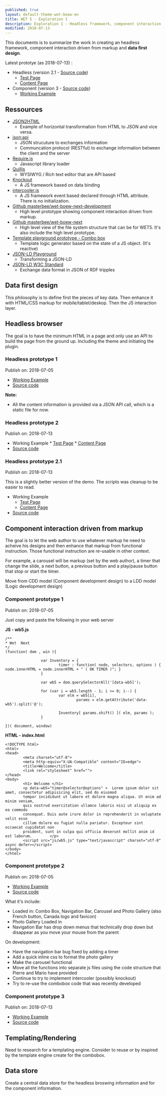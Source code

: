 ```yaml
---
published: true
layout: default-theme-wet-boew-en
title: WET 5 - Exploration 1
description: Exploration 1 - Headless framework, component interaction driven from markup, data first design
modified: 2018-07-13
---
```


This documents is to summarize the work in creating an headless framework, component interaction driven from markup and **data first design**.

Latest prototye (as 2018-07-13) :

* Headless (version 2.1 - [Source code](https://github.com/wet-boew/wet-boew-documentation/tree/master/research/2018-assets/6-headless-v2.1/))
	* [Test Page](2018-assets/6-headless-v2.1/testPage.html)
	* [Content Page](2018-assets/6-headless-v2.1/content-en.html)
* Component (version 3 - [Source code](https://github.com/wet-boew/wet-boew-documentation/tree/master/research/2018-assets/6-component-v3/))
	* [Working Example](2018-assets/6-component-v3/docs/index.html)

## Ressources

* [JSON2HTML](http://json2html.com/builder/)
	* Example of horizontal transformation from HTML to JSON and vice versa.
* [json:api](http://jsonapi.org/)
	* JSON strucuture to exchanges information
	* Communcation protocol (RESTful) to exchange information between the client and the server
* [Require.js](https://requirejs.org/)
	* Javascript library loader
* [Quilljs](https://quilljs.com/)
	* WYSIWYG / Rich text editor that are API based
* [Knockout](http://knockoutjs.com/)
	* A JS framework based on data binding
* [intercooler.js](http://intercoolerjs.org/)
	* A JS framework event based declared through HTML attribute. There is no initialization.
* [Github masterbee/wet-boew-next-development](https://github.com/masterbee/wet-boew-next-development)
	* High level prototype showing component interaction driven from markup.
* [Github masterbee/wet-boew-next](https://github.com/masterbee/wet-boew-next)
	* High level view of the file system structure that can be for WET5. It's also include the high level prototype.
* [Template playground prototype - Combo box](2018-1-template-playground-prototype.html)
	* Template logic generator based on the state of a JS object. (It's reactive)
* [JSON-LD Playground](https://json-ld.org/playground/)
	* Transforming a JSON-LD
* [JSON-LD W3C Standard](https://www.w3.org/TR/json-ld/)
	* Exchange data format in JSON of RDF tripples

## Data first design

This philosophy is to define first the pieces of key data. Then enhance it with HTML/CSS markup for mobile/tablet/deskop. Then the JS interaction layer.

## Headless browser

The goal is to have the minimum HTML in a page and only use an API to build the page from the ground up. Including the theme and initiating the plugin.


### Headless prototype 1

Publish on: 2018-07-05

* [Working Example](2018-assets/6-headless-v1/testPage.html)
* [Source code](https://github.com/wet-boew/wet-boew-documentation/tree/master/research/2018-assets/6-headless-v1/)

**Note:** 
* All the content information is provided via a JSON API call, which is a static file for now.

### Headless prototype 2

Publish on: 2018-07-13

* Working Example
        * [Test Page](2018-assets/6-headless-v2/testPage.html)
        * [Content Page](2018-assets/6-headless-v2/content-en.html)
* [Source code](https://github.com/wet-boew/wet-boew-documentation/tree/master/research/2018-assets/6-headless-v2/)

### Headless prototype 2.1

Publish on: 2018-07-13

This is a slightly better version of the demo. The scripts was cleanup to be easier to read.

* Working Example
	* [Test Page](2018-assets/6-headless-v2.1/testPage.html)
	* [Content Page](2018-assets/6-headless-v2.1/content-en.html)
* [Source code](https://github.com/wet-boew/wet-boew-documentation/tree/master/research/2018-assets/6-headless-v2.1/)

## Component interaction driven from markup

The goal is to let the web author to use whatever markup he need to acheive his designs and then enhance that markup from functional instruction. Those functional instruction are re-usable in other context.

For example, a carousel will be markup (set by the web author), a timer that change the slide, a next button, a previous button and a play/pause button that stop or start the timer.

Move from CDD model (Component development design) to a LDD model (Logic development design)

### Component prototype 1

Publish on: 2018-07-05

Just copy and paste the following in your web server

**JS - wb5.js**
```
/**
* Wet  Next
*/
(function( dom , win ){
 
                var Inventory = {
                        timer : function( node, selectors, options ) { node.innerHTML = node.innerHTML + " ( OK TIMER )"; }
                }
       
                var wb5 = dom.querySelectorAll('[data-wb5]');
 
                for (var i = wb5.length - 1; i >= 0; i--) {
                        var elm = wb5[i],
                                params = elm.getAttribute('data-wb5').split('@');
 
                        Inventory[ params.shift() ]( elm, params );
                }
 
})( document, window)
```

**HTML - index.html**
```
<!DOCTYPE html>
<html>
<head>
        <meta charset="utf-8">
        <meta http-equiv="X-UA-Compatible" content="IE=edge">
        <title>Welcome</title>
        <link rel="stylesheet" href="">
</head>
<body>
        <h1> Welcome </h1>
        <p data-wb5="timer@selector@options" >  Lorem ipsum dolor sit amet, consectetur adipisicing elit, sed do eiusmod
        tempor incididunt ut labore et dolore magna aliqua. Ut enim ad minim veniam,
        quis nostrud exercitation ullamco laboris nisi ut aliquip ex ea commodo
        consequat. Duis aute irure dolor in reprehenderit in voluptate velit esse
        cillum dolore eu fugiat nulla pariatur. Excepteur sint occaecat cupidatat non
        proident, sunt in culpa qui officia deserunt mollit anim id est laborum.        </p>
        <script src="js/wb5.js" type="text/javascript" charset="utf-8" async defer></script>
</body>
</html>
```

### Component prototype 2

Publish on: 2018-07-05

* [Working Example](2018-assets/6-component-v2/Main.html)
* [Source code](https://github.com/wet-boew/wet-boew-documentation/tree/master/research/2018-assets/6-component-v2/)

What it's include:
* Loaded in: Combo Box, Navigation Bar, Carousel and Photo Gallery (also French button, Canada logo and favicon)
* Photo Gallery Loaded in
* Navigation Bar has drop down menus that technically drop down but disappear as you move your mouse from the parent

On development:
* Have the navigation bar bug fixed by adding a timer
* Add a quick inline css to format the photo gallery
* Make the carousel functional
* Move all the functions into separate js files using the code structure that Pierre and Mario have provided
* Continue to try to implement intercooler (possibly knockout)
* Try to re-use the combobox code that was recently developed

### Component prototype 3

Publish on: 2018-07-13

* [Working Example](2018-assets/6-component-v3/docs/index.html)
* [Source code](https://github.com/wet-boew/wet-boew-documentation/tree/master/research/2018-assets/6-component-v3/)


## Templating/Rendering

Need to research for a templating engine. Consider to reuse or by inspired by the template engine create for the combobox.

## Data store

Create a central data store for the headless broswing information and for the component information.